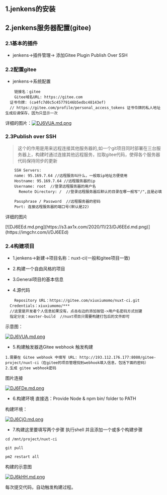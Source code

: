 ## 1.jenkens的安装


## 2.jenkens服务器配置(gitee)

### 2.1基本的插件 

- jenkens->插件管理-> 添加Gitee Plugin  Publish Over SSH

### 2.2配置gitee

- jenkens->系统配置

```
	链接名：gitee
 	Gitee域名URL: https://gitee.com
  证书令牌: (ca4fc7d0c5c45779146b5edbc48143ef)  
  // https://gitee.com/profile/personal_access_tokens 证书令牌的私人地址生成后请保存，因为只显示一次

```
详细的图片：[![DJ6VUA.md.png](https://s3.ax1x.com/2020/11/23/DJ6VUA.md.png)](https://imgchr.com/i/DJ6VUA)

### 2.3Publish over SSH
> 这个的作用是用来远程连接其他服务器的,如一个git项目同时部署在三台服务器上，构建时通过连接其他远程服务，拉取gitee代码，使得各个服务器代码保持同步的更新
```
	SSH Servers:
    name: 95.169.7.64 //远程服务叫什么，一般取ip地址方便使用
    Hostname: 95.169.7.64 //远程服务器的ip
    Username: root  //登录远程服务器的用户名
 	  Remote Directory: /  //登录远程服务器后默认的目录在哪一般写"/",且是必填

    Passphrase / Password  //远程服务器的密码
    Port: 连接远程服务器的端口号(默认是22)
```
<p>详细的图片</p>

<p>
[![DJ6EEd.md.png](https://s3.ax1x.com/2020/11/23/DJ6EEd.md.png)](https://imgchr.com/i/DJ6EEd)
</p>


### 2.4构建项目
- 1.jenkens->新建->项目名称：nuxt-ci(一般和gitee项目一致)

- 2.构建一个自由风格的项目

- 3.General项目的基本信息

- 4.源代码
```
	Repository URL：https://gitee.com/xiuxiumomo/nuxt-ci.git
  Credentials：xiuxiumomo/***
  //这里是开发者个人信息如果没有，点击右边的添加按钮->用户名密码方式创建
  指定分支：master-build  //nuxt项目只需要构建打包后的文件即可
```
示意图：


[![DJ6VUA.md.png](https://s3.ax1x.com/2020/11/23/DJ6VUA.md.png)](https://imgchr.com/i/DJ6VUA)



- 5.构建触发器选Gitee webhook 触发构建
```
1.需要在 Gitee webhook 中填写 URL: http://193.112.176.177:8080/gitee-project/nuxt-ci（在gitee的项目管理找到webhook填入信息，包括下面的密码）
2.生成 gitee webhook密码
```
图片连接



[![DJ6FDe.md.png](https://s3.ax1x.com/2020/11/23/DJ6FDe.md.png)](https://imgchr.com/i/DJ6FDe)

- 6.构建环境 直接选：Provide Node & npm bin/ folder to PATH


构建环境：


[![DJ6CjO.md.png](https://s3.ax1x.com/2020/11/23/DJ6CjO.md.png)](https://imgchr.com/i/DJ6CjO)

- 7.构建这里要填写两个步骤 执行shell 并且添加一个或多个构建步骤
```
cd /mnt/project/nuxt-ci

git pull

pm2 restart all
```
构建的示意图 



[![DJ6kHH.md.png](https://s3.ax1x.com/2020/11/23/DJ6kHH.md.png)](https://imgchr.com/i/DJ6kHH)

每次提交代码，自动触发构建过程。


